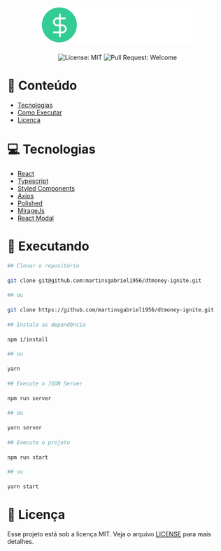 <h1 align="center">
  <img src=".github/logo.svg" />
</h1>

<p align="center">
  <img alt="License: MIT" src="https://img.shields.io/github/license/martinsgabriel1956/rocketshoes-ignite?style=for-the-badge&color=6933FF" />
  <img alt="Pull Request: Welcome" src="https://img.shields.io/static/v1?label=PRs&message=welcome&color=33cc95labelColor=41414D&style=for-the-badge" />
</p>

# :pushpin: Conteúdo

- [Tecnologias](#computer-tecnologias)
- [Como Executar](#construction_worker-executando)
- [Licença](#memo-licença)

# :computer: Tecnologias

- [React](https://reactjs.org/)
- [Typescript](https://www.typescriptlang.org/)
- [Styled Components](https://github.com/styled-components/styled-components)
- [Axios](https://github.com/axios/axios)
- [Polished](https://polished.js.org)
- [MirageJs](https://miragejs.com/)
- [React Modal](http://reactcommunity.org/react-modal)

# :construction_worker: Executando

```bash
## Clonar o repositório

git clone git@github.com:martinsgabriel1956/dtmoney-ignite.git

## ou

git clone https://github.com/martinsgabriel1956/dtmoney-ignite.git

## Instale as dependência

npm i/install

## ou

yarn

## Execute o JSON Server

npm run server

## ou

yarn server

## Execute o projeto 

npm run start

## ou

yarn start
```

# :memo: Licença

Esse projeto está sob a licença MIT. Veja o arquivo [LICENSE](LICENSE.md) para mais detalhes.
